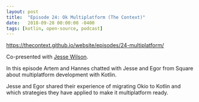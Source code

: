 ```yaml
---
layout: post
title:  "Episode 24: Ok Multiplatform (The Context)"
date:   2018-09-28 00:00:00 -0400
tags: [kotlin, open-source, podcast]
---
```

<https://thecontext.github.io/website/episodes/24-multiplatform/>

Co-presented with [Jesse Wilson][jesse].

In this episode Artem and Hannes chatted with Jesse and Egor from Square about multiplatform 
development with Kotlin.

Jesse and Egor shared their experience of migrating Okio to Kotlin and which strategies they have 
applied to make it multiplatform ready.

[jesse]: https://twitter.com/jessewilson
